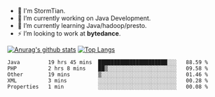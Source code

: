 - 💬 I'm StormTian.
- 🔭 I’m currently working on Java Development.
- 🌱 I’m currently learning Java/hadoop/presto.
- ⚡ I’m looking to work at **bytedance**.

[![Anurag's github stats](https://github-readme-stats.vercel.app/api?username=StormTian&show_icons=true&theme=radical)](https://github.com/anuraghazra/github-readme-stats)
[![Top Langs](https://github-readme-stats.vercel.app/api/top-langs/?username=StormTian&show_icons=true&theme=radical)](https://github.com/anuraghazra/github-readme-stats)
<!--START_SECTION:waka-->
```text
Java         19 hrs 45 mins  ██████████████████████░░░   88.59 % 
PHP          2 hrs 8 mins    ██▒░░░░░░░░░░░░░░░░░░░░░░   09.58 % 
Other        19 mins         ▒░░░░░░░░░░░░░░░░░░░░░░░░   01.46 % 
XML          3 mins          ░░░░░░░░░░░░░░░░░░░░░░░░░   00.28 % 
Properties   1 min           ░░░░░░░░░░░░░░░░░░░░░░░░░   00.08 % 
```
<!--END_SECTION:waka-->
